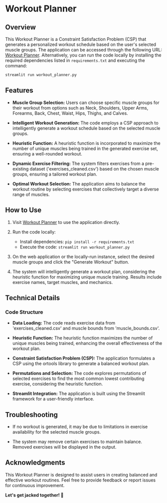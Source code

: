 # Workout Planner

## Overview

This Workout Planner is a Constraint Satisfaction Problem (CSP) that generates a personalized workout schedule based on the user's selected muscle groups. The application can be accessed through the following URL: [Workout Planner](https://get-jacked.streamlit.app/). Alternatively, you can run the code locally by installing the required dependencies listed in `requirements.txt` and executing the command:

```bash
streamlit run workout_planner.py
```

## Features

- **Muscle Group Selection:** Users can choose specific muscle groups for their workout from options such as Neck, Shoulders, Upper Arms, Forearms, Back, Chest, Waist, Hips, Thighs, and Calves.

- **Intelligent Workout Generation:** The code employs a CSP approach to intelligently generate a workout schedule based on the selected muscle groups.

- **Heuristic Function:** A heuristic function is incorporated to maximize the number of unique muscles being trained in the generated exercise set, ensuring a well-rounded workout.

- **Dynamic Exercise Filtering:** The system filters exercises from a pre-existing dataset ('exercises_cleaned.csv') based on the chosen muscle groups, ensuring a tailored workout plan.

- **Optimal Workout Selection:** The application aims to balance the workout routine by selecting exercises that collectively target a diverse range of muscles.

## How to Use

1. Visit [Workout Planner](https://get-jacked.streamlit.app/) to use the application directly.

2. Run the code locally:

   - Install dependencies: `pip install -r requirements.txt`
   - Execute the code: `streamlit run workout_planner.py`

3. On the web application or the locally-run instance, select the desired muscle groups and click the "Generate Workout" button.

4. The system will intelligently generate a workout plan, considering the heuristic function for maximizing unique muscle training. Results include exercise names, target muscles, and mechanics.

## Technical Details

### Code Structure

- **Data Loading:** The code reads exercise data from 'exercises_cleaned.csv' and muscle bounds from 'muscle_bounds.csv'.

- **Heuristic Function:** The heuristic function maximizes the number of unique muscles being trained, enhancing the overall effectiveness of the workout plan.

- **Constraint Satisfaction Problem (CSP):** The application formulates a CSP using the ortools library to generate a balanced workout plan.

- **Permutations and Selection:** The code explores permutations of selected exercises to find the most common lowest contributing exercise, considering the heuristic function.

- **Streamlit Integration:** The application is built using the Streamlit framework for a user-friendly interface.

## Troubleshooting

- If no workout is generated, it may be due to limitations in exercise availability for the selected muscle groups.

- The system may remove certain exercises to maintain balance. Removed exercises will be displayed in the output.

## Acknowledgments

This Workout Planner is designed to assist users in creating balanced and effective workout routines. Feel free to provide feedback or report issues for continuous improvement.

**Let's get jacked together! 💪**
